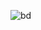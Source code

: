 
![bd](https://user-images.githubusercontent.com/94506952/144380197-11642ec4-476c-446b-9679-06315604a35f.png)

